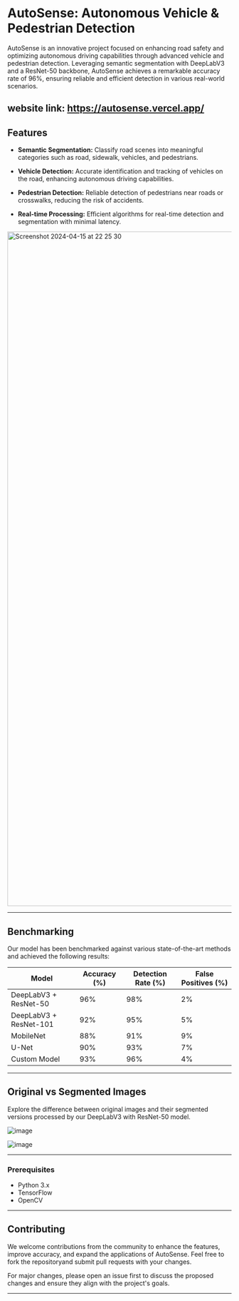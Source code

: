# AutoSense: Autonomous Vehicle & Pedestrian Detection

AutoSense is an innovative project focused on enhancing road safety and optimizing autonomous driving capabilities through advanced vehicle and pedestrian detection. Leveraging semantic segmentation with DeepLabV3 and a ResNet-50 backbone, AutoSense achieves a remarkable accuracy rate of 96%, ensuring reliable and efficient detection in various real-world scenarios.


website link: https://autosense.vercel.app/
---

## Features

- **Semantic Segmentation:** Classify road scenes into meaningful categories such as road, sidewalk, vehicles, and pedestrians.
  
- **Vehicle Detection:** Accurate identification and tracking of vehicles on the road, enhancing autonomous driving capabilities.
  
- **Pedestrian Detection:** Reliable detection of pedestrians near roads or crosswalks, reducing the risk of accidents.
  
- **Real-time Processing:** Efficient algorithms for real-time detection and segmentation with minimal latency.

  

<img width="1512" alt="Screenshot 2024-04-15 at 22 25 30" src="https://github.com/Sukanyasingh3/AutoSense/assets/113462236/1d7d8eb3-c894-4b3c-b273-75d17f7855b4">


---

## Benchmarking

Our model has been benchmarked against various state-of-the-art methods and achieved the following results:

| Model                  | Accuracy (%) | Detection Rate (%) | False Positives (%) |
|------------------------|--------------|--------------------|----------------------|
| DeepLabV3 + ResNet-50  | 96%          | 98%                | 2%                   |
| DeepLabV3 + ResNet-101 | 92%          | 95%                | 5%                   |
| MobileNet              | 88%          | 91%                | 9%                   |
| U-Net                  | 90%          | 93%                | 7%                   |
| Custom Model           | 93%          | 96%                | 4%                   |

---

## Original vs Segmented Images

Explore the difference between original images and their segmented versions processed by our DeepLabV3 with ResNet-50 model.

![image](https://github.com/Sukanyasingh3/AutoSense/assets/113462236/ca3623de-64ec-4693-a4b3-681ae086f907)

![image](https://github.com/Sukanyasingh3/AutoSense/assets/113462236/d77e87c6-ddf3-4d35-9db9-e70cb635044f)



---

### Prerequisites

- Python 3.x
- TensorFlow
- OpenCV


---

## Contributing

We welcome contributions from the community to enhance the features, improve accuracy, and expand the applications of AutoSense. Feel free to fork the repositoryand submit pull requests with your changes.

For major changes, please open an issue first to discuss the proposed changes and ensure they align with the project's goals.

---
